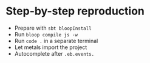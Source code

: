 # Step-by-step reproduction

* Prepare with `sbt bloopInstall`
* Run `bloop compile js -w`
* Run `code .` in a separate terminal
* Let metals import the project
* Autocomplete after `.eb.events.`
